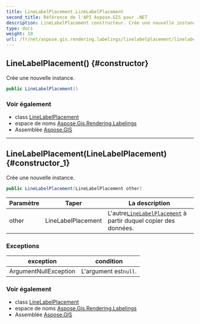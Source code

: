 ```yaml
---
title: LineLabelPlacement.LineLabelPlacement
second_title: Référence de l'API Aspose.GIS pour .NET
description: LineLabelPlacement constructeur. Crée une nouvelle instance.
type: docs
weight: 10
url: /fr/net/aspose.gis.rendering.labelings/linelabelplacement/linelabelplacement/
---
```

## LineLabelPlacement() {#constructor}

Crée une nouvelle instance.

```csharp
public LineLabelPlacement()
```

### Voir également

* class [LineLabelPlacement](../)
* espace de noms [Aspose.Gis.Rendering.Labelings](../../linelabelplacement/)
* Assemblée [Aspose.GIS](../../../)

---

## LineLabelPlacement(LineLabelPlacement) {#constructor_1}

Crée une nouvelle instance.

```csharp
public LineLabelPlacement(LineLabelPlacement other)
```

| Paramètre | Taper | La description |
| --- | --- | --- |
| other | LineLabelPlacement | L'autre[`LineLabelPlacement`](../) à partir duquel copier des données. |

### Exceptions

| exception | condition |
| --- | --- |
| ArgumentNullException | L'argument est`null`. |

### Voir également

* class [LineLabelPlacement](../)
* espace de noms [Aspose.Gis.Rendering.Labelings](../../linelabelplacement/)
* Assemblée [Aspose.GIS](../../../)


